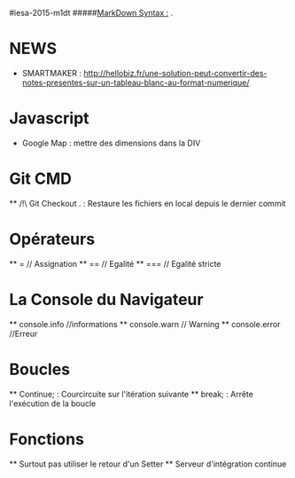 #iesa-2015-m1dt 
#####[MarkDown Syntax :](http://daringfireball.net/projects/markdown/syntax "MarkDown") .

# NEWS
* SMARTMAKER : http://hellobiz.fr/une-solution-peut-convertir-des-notes-presentes-sur-un-tableau-blanc-au-format-numerique/

# Javascript
* Google Map : mettre des dimensions dans la DIV

# Git CMD
** /!\ Git Checkout . : Restaure les fichiers en local depuis le dernier commit

# Opérateurs
** = // Assignation
** == // Egalité
** === // Egalité stricte

# La Console du Navigateur
** console.info   //informations
** console.warn   // Warning
** console.error  //Erreur

# Boucles
** Continue; : Courcircuite sur l'itération suivante
** break;    : Arrête l'exécution de la boucle

# Fonctions
** Surtout pas utiliser le retour d'un Setter
** Serveur d'intégration continue


